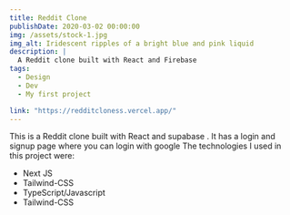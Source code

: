```yaml
---
title: Reddit Clone
publishDate: 2020-03-02 00:00:00
img: /assets/stock-1.jpg
img_alt: Iridescent ripples of a bright blue and pink liquid
description: |
  A Reddit clone built with React and Firebase
tags:
  - Design
  - Dev
  - My first project

link: "https://redditcloness.vercel.app/"
---
```


This is a Reddit clone built with React and supabase . It has a login and signup page where you can login with google The technologies I used in this project were:

<ul>
<li> Next JS</li>
<li> Tailwind-CSS</li>
<li>TypeScript/Javascript</li>
<li> Tailwind-CSS</li>

</ul>
